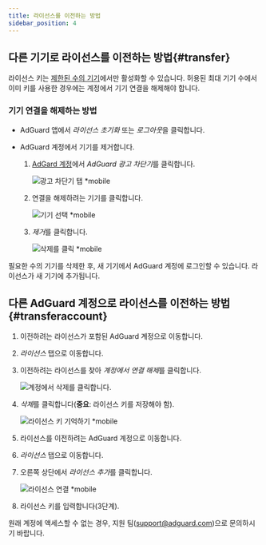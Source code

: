 ```yaml
---
title: 라이선스를 이전하는 방법
sidebar_position: 4
---
```


## 다른 기기로 라이선스를 이전하는 방법{#transfer}

라이선스 키는 [제한된 수의 기기](../what-is)에서만 활성화할 수 있습니다. 허용된 최대 기기 수에서 이미 키를 사용한 경우에는 계정에서 기기 연결을 해제해야 합니다.

### 기기 연결을 해제하는 방법

- AdGuard 앱에서 *라이선스 초기화* 또는 *로그아웃*을 클릭합니다.

- AdGuard 계정에서 기기를 제거합니다.
    1. [AdGard 계정](https://adguardaccount.com/)에서 *AdGuard 광고 차단기*를 클릭합니다.

        ![광고 차단기 탭 *mobile](https://cdn.adtidy.org/content/kb/ad_blocker/general/newaccount-unbind-device-0.png)

    1. 연결을 해제하려는 기기를 클릭합니다.

        ![기기 선택 *mobile](https://cdn.adtidy.org/content/kb/ad_blocker/general/newaccount-unbind-device-1.png)

    1. *제거*를 클릭합니다.

        ![삭제를 클릭 *mobile](https://cdn.adtidy.org/content/kb/ad_blocker/general/newaccount-unbind-device-2.png)

필요한 수의 기기를 삭제한 후, 새 기기에서 AdGuard 계정에 로그인할 수 있습니다. 라이선스가 새 기기에 추가됩니다.

## 다른 AdGuard 계정으로 라이선스를 이전하는 방법{#transferaccount}

1. 이전하려는 라이선스가 포함된 AdGuard 계정으로 이동합니다.

1. *라이선스* 탭으로 이동합니다.

1. 이전하려는 라이선스를 찾아 *계정에서 연결 해제*를 클릭합니다.

    ![계정에서 삭제를 클릭합니다.](https://cdn.adtidy.org/content/kb/ad_blocker/general/newaccount-transfer-to-account.png)

1. *삭제*를 클릭합니다(**중요**: 라이선스 키를 저장해야 함).

    ![라이선스 키 기억하기 *mobile](https://cdn.adtidy.org/content/kb/ad_blocker/general/newaccount-transfer-to-account-1.png)

1. 라이선스를 이전하려는 AdGuard 계정으로 이동합니다.

1. *라이선스* 탭으로 이동합니다.

1. 오른쪽 상단에서 *라이선스 추가*를 클릭합니다.

    ![라이선스 연결 *mobile](https://cdn.adtidy.org/content/kb/ad_blocker/general/newaccount-transfer-to-account-2.png)

1. 라이선스 키를 입력합니다(3단계).

원래 계정에 액세스할 수 없는 경우, 지원 팀(support@adguard.com)으로 문의하시기 바랍니다.
